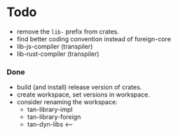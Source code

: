 # Todo

- remove the `lib-` prefix from crates.
- find better coding convention instead of foreign-core
- lib-js-compiler (transpiler)
- lib-rust-compiler (transpiler)

### Done

- build (and install) release version of crates.
- create workspace, set versions in workspace.
- consider renaming the workspace:
  - tan-library-impl
  - tan-library-foreign
  - tan-dyn-libs <--
